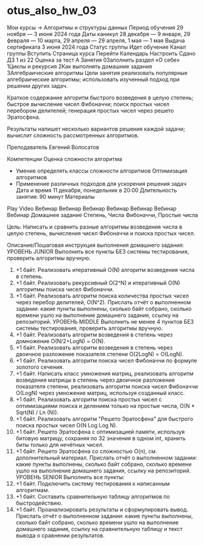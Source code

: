 # otus_also_hw_03
Мои курсы → Алгоритмы и структуры данных
Период обучения
29 ноября — 3 июня 2024 года
Даты каникул
28 декабря — 9 января, 29 февраля — 10 марта, 29 апреля — 29 апреля, 1 мая — 1 мая
Выдача сертификата
3 июня 2024 года
Статус группы
Идет обучение
 Канал группы
Вступить
Страница курса
Перейти
Календарь
Настроить
Сдано ДЗ
1 из 22
Оценка за тест
A
Занятия
0Заполнить раздел «О себе» 
1Циклы и рекурсия 
2Как выполнять домашние задания 
3Алгебраические алгоритмы 
Цели занятия
реализовать популярные алгебраические алгоритмы;
использовать изученный подход при решении других задач.

Краткое содержание
алгоритм быстрого возведения в целую степень;
быстрое вычисление чисел Фибоначчи;
поиск простых чисел перебором делителей;
генерация простых чисел через решето Эратосфена.

Результаты
напишет несколько вариантов решения каждой задачи;
вычислит сложность рассмотренных алгоритмов.

Преподаватель
Евгений Волосатов

Компетенции
Оценка сложности алгоритма
- Умение определять классы сложности алгоритмов
Оптимизация алгоритмов
- Применение различных подходов для ускорения решения задач
Дата и время
11 декабря, понедельник в 20:00
Длительность занятия: 90 минут
Материалы
 
Play Video
Вебинар
Вебинар
Вебинар
Вебинар
Вебинар
Вебинар
Вебинар
Домашнее задание
Степень, Числа Фибоначчи, Простые числа

Цель:
Написать и сравнить разные алгоритмы возведения числа в целую степень, вычисления чисел Фибоначчи и поиска простых чисел.


Описание/Пошаговая инструкция выполнения домашнего задания:
УРОВЕНЬ JUNIOR
Выполнить все пункты БЕЗ системы тестирования, проверить алгоритмы вручную.
01. +1 байт. Реализовать итеративный O(N) алгоритм возведения числа в степень.
02. +1 байт. Реализовать рекурсивный O(2^N) и итеративный O(N) алгоритмы поиска чисел Фибоначчи.
03. +1 байт. Реализовать алгоритм поиска количества простых чисел через перебор делителей, O(N^2).
Прислать отчёт о выполненном задании:
какие пункты выполнены, сколько байт собрано, сколько времени ушло на выполнение домашнего задания, ссылку на репозиторий.
УРОВЕНЬ MIDDLE
Выполнить не менее 4 пунктов БЕЗ системы тестирования, проверить алгоритмы вручную.
11. +1 байт. Реализовать алгоритм возведения в степень через домножение O(N/2+LogN) = O(N).
12. +1 байт. Реализовать алгоритм возведения в степень через двоичное разложение показателя степени O(2LogN) = O(LogN).
13. +1 байт. Реализовать алгоритм поиска чисел Фибоначчи по формуле золотого сечения.
14. +1 байт. Написать класс умножения матриц, реализовать алгоритм возведения матрицы в степень через двоичное разложение показателя степени, реализовать алгоритм поиска чисел Фибоначчи O(LogN) через умножение матриц, используя созданный класс.
15. +1 байт. Реализовать алгоритм поиска простых чисел с оптимизациями поиска и делением только на простые числа, O(N * Sqrt(N) / Ln (N)).
16. +1 байт. Реализовать алгоритм "Решето Эратосфена" для быстрого поиска простых чисел O(N Log Log N).
17. +1 байт. Решето Эратосфена с оптимизацией памяти, используя битовую матрицу, сохраняя по 32 значения в одном int, хранить биты только для нечётных чисел.
18. +1 байт. Решето Эратосфена со сложностью O(n), см. дополнительный материал.
Прислать отчёт о выполненном задании:
какие пункты выполнены, сколько байт собрано, сколько времени ушло на выполнение домашнего задания, ссылку на репозиторий.
УРОВЕНЬ SENIOR
Выполнить все пункты:
21. +1 байт. Подключить систему тестирования к написанным алгоритмам.
22. +1 байт. Составить сравнительную таблицу алгоритмов по быстродействию.
23. +1 байт. Проанализировать результаты и сформулировать вывод.
Прислать отчёт о выполненном задании:
какие пункты выполнены, сколько байт собрано, сколько времени ушло на выполнение домашнего задания, ссылку на сравнительную таблицу и текст вывода о сравнении результатов.
